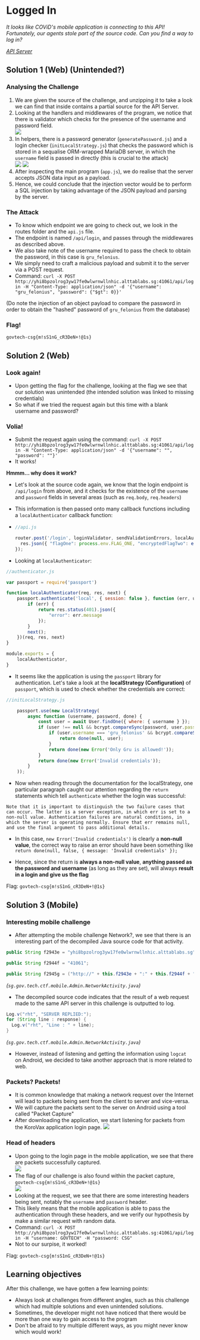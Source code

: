 # Logged In
*It looks like COViD's mobile application is connecting to this API! Fortunately, our agents stole part of the source code. Can you find a way to log in?*

*[API Server](http://yhi8bpzolrog3yw17fe0wlwrnwllnhic.alttablabs.sg:41061/)*

## Solution 1 (Web) (Unintended?)
### Analysing the Challenge
1. We are given the source of the challenge, and unzipping it to take a look we can find that inside contains a partial source for the API Server.
2. Looking at the handlers and middlewares of the program, we notice that there is validator which checks for the presence of the username and password field.  
![](image0.png)  
3. In helpers, there is a password generator (`generatePassword.js`) and a login checker (`initLocalStrategy.js`) that checks the password which is stored in a sequalise ORM-wrapped MariaDB server, in which the `username` field is passed in directly (this is crucial to the attack)  
![](image1.png)
![](image2.png)  
4. After inspecting the main program (`app.js`), we do realise that the server accepts JSON data input as a payload.
5. Hence, we could conclude that the injection vector would be to perform a SQL injection by taking advantage of the JSON payload and parsing by the server.

### The Attack
- To know which endpoint we are going to check out, we look in the routes folder and the `api.js` file.
- The endpoint is named `/api/login`, and passes through the middlewares as described above.
- We also take note of the username required to pass the check to obtain the password, in this case is `gru_felonius`.
- We simply need to craft a malicious payload and submit it to the server via a POST request.
- Command: `curl -X POST http://yhi8bpzolrog3yw17fe0wlwrnwllnhic.alttablabs.sg:41061/api/login -H "Content-Type: application/json" -d '{"username": "gru_felonius", "password": {"$gt": 0}}'`

(Do note the injection of an object payload to compare the password in order to obtain the "hashed" password of `gru_felonius` from the database)

### Flag!
```govtech-csg{m!sS1nG_cR3DeN+!@1s}```

## Solution 2 (Web)
### Look again!
- Upon getting the flag for the challenge, looking at the flag we see that our solution was unintended (the intended solution was linked to missing credentials)
- So what if we tried the request again but this time with a blank username and password?

### Volia!
- Submit the request again using the command: `curl -X POST http://yhi8bpzolrog3yw17fe0wlwrnwllnhic.alttablabs.sg:41061/api/login -H "Content-Type: application/json" -d '{"username": "", "password": ""}'`
- It works!

**Hmmm... why does it work?**

- Let's look at the source code again, we know that the login endpoint is `/api/login` from above, and it checks for the existence of the `username` and `password` fields in several areas (such as `req.body`, `req.headers`)

- This information is then passed onto many callback functions including a `localAuthenticator` callback function:

- ```javascript
  //api.js
  
  router.post('/login', loginValidator, sendValidationErrors, localAuthenticator, function (req, res) {
    res.json({ "flagOne": process.env.FLAG_ONE, "encryptedFlagTwo": encryptFlag(process.env.FLAG_TWO) })
  });
  ```

- Looking at `localAuthenticator`:

```javascript
//authenticator.js

var passport = require('passport')

function localAuthenticator(req, res, next) {
    passport.authenticate('local', { session: false }, function (err, user, info) {
        if (err) {
            return res.status(401).json({
                "error": err.message
            });
        }
        next();
    })(req, res, next)
}

module.exports = {
    localAuthenticator,
}
```

- It seems like the application is using the `passport` library for authentication. Let's take a look at the **localStrategy (Configuration)** of `passport`, which is used to check whether the credentials are correct:

```javascript
//initLocalStrategy.js

    passport.use(new LocalStrategy(
        async function (username, password, done) {
            const user = await User.findOne({ where: { username } });
            if (user !== null && bcrypt.compareSync(password, user.password)) {
                if (user.username === 'gru_felonius' && bcrypt.compareSync(password, user.password)) {
                    return done(null, user);
                }
                return done(new Error('Only Gru is allowed!'));
            }
            return done(new Error('Invalid credentials'));
        }
    ));
```

- Now when reading through the documentation for the localStrategy, one particular paragraph caught our attention regarding the `return` statements which tell `authenticate` whether the login was successful:

```
Note that it is important to distinguish the two failure cases that can occur. The latter is a server exception, in which err is set to a non-null value. Authentication failures are natural conditions, in which the server is operating normally. Ensure that err remains null, and use the final argument to pass additional details.
```

- In this case, `new Error('Invalid credentials')` is clearly a **non-null value**, the correct way to raise an error should have been something like `return done(null, false, { message: 'Invalid credentials' });`

- Hence, since the return is **always a non-null value**, **anything passed as the password and username** (as long as they are set), will always **result in a login and give us the flag**

Flag: ```govtech-csg{m!sS1nG_cR3DeN+!@1s}```

## Solution 3 (Mobile)
### Interesting mobile challenge
- After attempting the mobile challenge Network?, we see that there is an interesting part of the decompiled Java source code for that activity.
```java
public String f2943e = "yhi8bpzolrog3yw17fe0wlwrnwllnhic.alttablabs.sg";

public String f2944f = "41061";

public String f2945g = ("http://" + this.f2943e + ":" + this.f2944f + "/api/login");
```
*(`sg.gov.tech.ctf.mobile.Admin.NetworkActivity.java`)*
- The decompiled source code indicates that the result of a web request made to the same API server in this challenge is outputted to log.
```java
Log.v("rht", "SERVER REPLIED:");
for (String line : response) {
  Log.v("rht", "Line : " + line);
}
```
*(`sg.gov.tech.ctf.mobile.Admin.NetworkActivity.java`)*
- However, instead of listening and getting the information using `logcat` on Android, we decided to take another approach that is more related to web.

### Packets? Packets!
- It is common knowledge that making a network request over the Internet will lead to packets being sent from the client to server and vice-versa.
- We will capture the packets sent to the server on Android using a tool called "Packet Capture"
- After downloading the application, we start listening for packets from the KoroVax application login page.
![](image3.jpg)

### Head of headers
- Upon going to the login page in the mobile application, we see that there are packets successfully captured.  
![](image4.jpg)  
- The flag of our challenge is also found within the packet capture, ```govtech-csg{m!sS1nG_cR3DeN+!@1s}```  
![](image5.jpg)  
- Looking at the request, we see that there are some interesting headers being sent, notably the `username` and `password` header.
- This likely means that the mobile application is able to pass the authentication through these headers, and we verify our hypothesis by make a similar request with random data.
- Command: `curl -X POST http://yhi8bpzolrog3yw17fe0wlwrnwllnhic.alttablabs.sg:41061/api/login -H "username: GOVTECH" -H "password: CSG"`
- Not to our surpise, it worked!

Flag: ```govtech-csg{m!sS1nG_cR3DeN+!@1s}```

## Learning objectives
After this challenge, we have gotten a few learning points:
- Always look at challenges from different angles, such as this challenge which had multiple solutions and even unintended solutions.
- Sometimes, the developer might not have noticed that there would be more than one way to gain access to the program
- Don't be afraid to try multiple different ways, as you might never know which would work!
